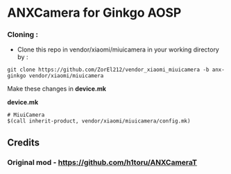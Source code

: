 # ANXCamera for Ginkgo AOSP

### Cloning :
- Clone this repo in vendor/xiaomi/miuicamera in your working directory by :
```
git clone https://github.com/ZorEl212/vendor_xiaomi_miuicamera -b anx-ginkgo vendor/xiaomi/miuicamera
```

Make these changes in **device.mk**

**device.mk**
```
# MiuiCamera
$(call inherit-product, vendor/xiaomi/miuicamera/config.mk)
```
## Credits

### Original mod - https://github.com/h1toru/ANXCameraT

